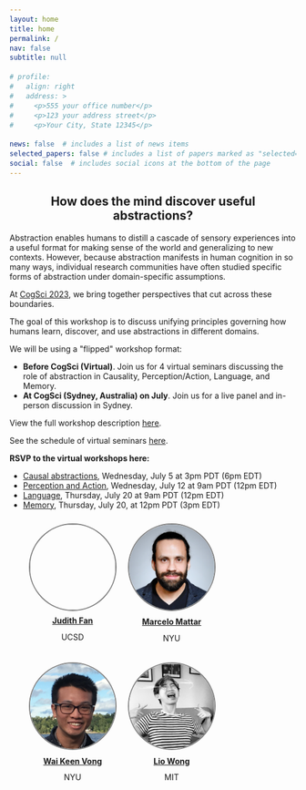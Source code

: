 ```yaml
---
layout: home
title: home
permalink: /
nav: false
subtitle: null

# profile:
#   align: right
#   address: >
#     <p>555 your office number</p>
#     <p>123 your address street</p>
#     <p>Your City, State 12345</p>

news: false  # includes a list of news items
selected_papers: false # includes a list of papers marked as "selected={true}"
social: false  # includes social icons at the bottom of the page
---
```

<link rel="stylesheet" href="{{ site.baseurl | prepend: site.url }}/custom.css">

<!-- <div style="text-align: center">
<p>
<b><h2 style="color: #09AD94">Images to Symbols Workshop: CogSci 2022</h2></b>
</p>
</div> -->

<!-- <div>
<img src="assets/custom_images/landing_page.png" width="80%" style="margin-left:10%; margin-right:10%">
</div> -->

<div id="container-header">

<div style="text-align: center;"><p><h2>How does the mind discover useful abstractions?</h2></p></div>
<!-- <div style="margin-top: -15px; text-align: center;"><p><h3><span id="typing-text"></span></h3></p></div> -->
</div>

<div>
<p>Abstraction enables humans to distill a cascade of sensory experiences into a useful format for making sense of the world and generalizing to new contexts. However, because abstraction manifests in human cognition in so many ways, individual research communities have often studied specific forms of abstraction under domain-specific assumptions.

At <a href="https://cognitivesciencesociety.org/cogsci-2023/">CogSci 2023</a>, we bring together perspectives that cut across these boundaries.</p>

<p>The goal of this workshop is to discuss unifying principles governing how humans learn, discover, and use abstractions in different domains.<p>

<p>We will be using a "flipped" workshop format:<p>
<ul>

<li><b>Before CogSci (Virtual)</b>. Join us for 4 virtual seminars discussing the role of abstraction in Causality, Perception/Action, Language, and Memory.</li>
<li><b>At CogSci (Sydney, Australia) on July</b>. Join us for a live panel and in-person discussion in Sydney.</li></ul></p>

<p>View the full workshop description <a href="assets/pdf/cogsci-2023-abstractions-workshop-proposal.pdf">here</a>.</p>

<p>See the schedule of virtual seminars <a href = "https://cogsci-abstractions-workshop.github.io/schedule/">here</a>.</p>

<p><strong>RSVP to the virtual workshops here:</strong>
<ul>
<li><a href="https://nyu.zoom.us/meeting/register/tJYqdOqqqTsjGtcEOFpOxwyuqPjh7aa85NqB">Causal abstractions</a>, Wednesday, July 5 at 3pm PDT (6pm EDT)</li>
<li><a href="https://nyu.zoom.us/meeting/register/tJ0od-6rqjkpE9ycY_dQ6c4LAQ2RQGkvaZ_w">Perception and Action</a>, Wednesday, July 12 at 9am PDT (12pm EDT)</li>
<li><a href="https://nyu.zoom.us/meeting/register/tJcvduGvrzIvGN0bLqec8P95zdr8OC1ptu0Z">Language</a>, Thursday, July 20 at 9am PDT (12pm EDT)</li>
<li><a href="https://nyu.zoom.us/meeting/register/tJcscOqhrzwiE92XYdxdOfBj2Sbd_sljujR6">Memory</a>, Thursday, July 20, at 12pm PDT (3pm EDT)</li>
</ul>

</p>

<!-- <div style="text-align: center;">
<p>
<h4>Call for poster abstracts! Submit an abstract <a href="https://images2symbols.github.io/abstracts/">here</a></h4>
</p>
</div> -->

<!-- <div>
Feel free to contact the organizers at: <a href="images2symbols@gmail.com">images2symbols@gmail.com</a>.
</div> -->

<div style="width: 100%">
<ul>
<div style="float: left; margin: 10px">
<a href="https://cogtoolslab.github.io/people.html">
  <img src="assets/custom_images/FanJE_photo.jpg" style="border: 2px solid gray; width: 150px; height: 150px; background-size: cover; border-radius: 50%;">
  </a>
  <span style="display: block; padding: 5%; text-align: center;"><a href="https://cogtoolslab.github.io/people.html"><b>Judith Fan</b></a></span>
  <span style="display: block; margin-top: -10px; text-align: center;"><p>UCSD</p></span>
</div>

<div style="float: left; margin: 10px">
<a href="https://www.mattarlab.com/">
  <img src="assets/custom_images/MarceloMattar_photo.png" style="border: 2px solid gray; width: 150px; height: 150px; background-size: cover; border-radius: 50%;">
  </a>
  <span style="display: block; padding: 5%; text-align: center;"><a href="https://www.mattarlab.com/"><b>Marcelo Mattar</b></a></span>
  <span style="display: block; margin-top: -10px; text-align: center;"><p>NYU</p></span>
</div>

<div style="float: left; margin: 10px">
<a href="https://www.waikeenvong.com/">
  <img src="assets/custom_images/wai_keen_vong.png" style="border: 2px solid gray; width: 150px; height: 150px; background-size: cover; border-radius: 50%;">
  </a>
  <span style="display: block; padding: 5%; text-align: center;"><a href="https://www.waikeenvong.com/"><b>Wai Keen Vong</b></a></span>
  <span style="display: block; margin-top: -10px; text-align: center;"><p>NYU</p></span>
</div>

<div style="float: left; margin: 10px">
<a href="https://web.mit.edu/zyzzyva/www/academic.html">
  <img src="assets/custom_images/LioWong_photo.png" style="border: 2px solid gray; width: 150px; height: 150px; background-size: cover; border-radius: 50%;">
  </a>
  <span style="display: block; padding: 5%; text-align: center;"><a href="https://web.mit.edu/zyzzyva/www/academic.html"><b>Lio Wong</b></a></span>
  <span style="display: block; margin-top: -10px; text-align: center;"><p>MIT</p></span>
</div>
</ul>
</div>

<script src="https://cdn.jsdelivr.net/npm/typed.js@2.0.11"></script>
<script src="{{ site.baseurl | prepend: site.url }}/typing.js">
